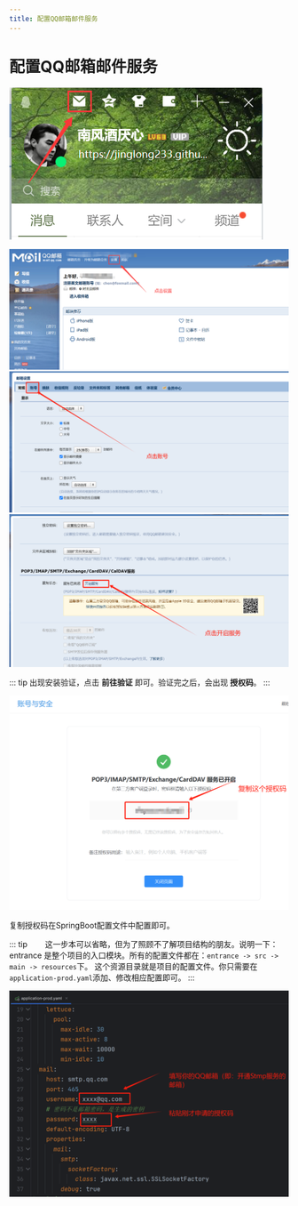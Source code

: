 ```yaml
---
title: 配置QQ邮箱邮件服务
---
```


# 配置QQ邮箱邮件服务
![img.png](../image/QQEmailConfig/img.png)

![img_1.png](../image/QQEmailConfig/img_1.png)
![img_2.png](../image/QQEmailConfig/img_2.png)
![img_3.png](../image/QQEmailConfig/img_3.png)

::: tip
出现安装验证，点击 **前往验证** 即可。验证完之后，会出现 **授权码**。
:::

![img_4.png](../image/QQEmailConfig/img_4.png)

复制授权码在SpringBoot配置文件中配置即可。

::: tip
&emsp;&emsp;这一步本可以省略，但为了照顾不了解项目结构的朋友。说明一下：
entrance 是整个项目的入口模块。所有的配置文件都在：`entrance -> src -> main -> resources`下。
这个资源目录就是项目的配置文件。你只需要在`application-prod.yaml`添加、修改相应配置即可。
:::

![img_5.png](../image/QQEmailConfig/img_5.png)
